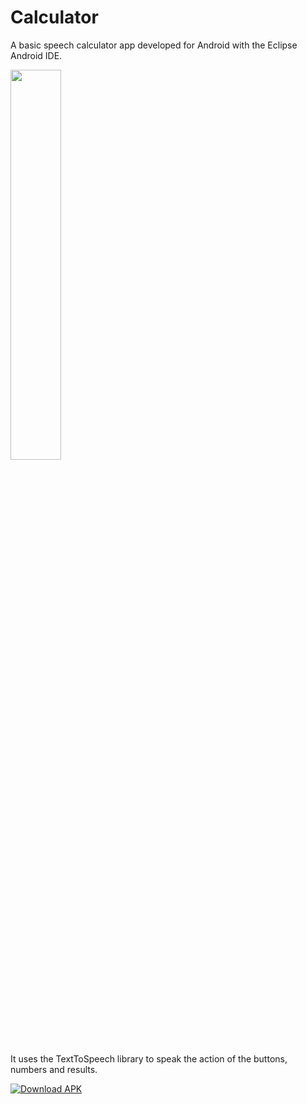 # Calculator
A basic speech calculator app developed for Android with the Eclipse Android IDE.

<img src="https://github.com/ademarazn/Calculator/raw/master/screenshot.png" width="40%" height="40%" />

It uses the TextToSpeech library to speak the action of the buttons, numbers and results.

[![Download APK](https://github.com/ademarazn/Calculator/raw/master/Download-Apk.png)](https://github.com/ademarazn/Calculator/raw/master/Calculadora/bin/Calculadora.apk)
